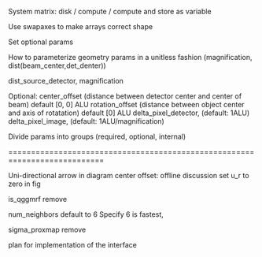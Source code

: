 System matrix: disk / compute / compute and store as variable

Use swapaxes to make arrays correct shape

Set optional params

How to parameterize geometry params in a unitless fashion
(magnification, dist(beam_center,det_denter))

dist_source_detector,
magnification

Optional:
center_offset (distance between detector center and center of beam) default [0, 0] ALU
rotation_offset (distance between object center and axis of rotatation) default [0] ALU
delta_pixel_detector, (default: 1ALU)
delta_pixel_image, (default: 1ALU/magnification)

Divide params into groups (required, optional, internal)

===========================================================================

Uni-directional arrow in diagram
center offset: offline discussion
set u_r to zero in fig

is_qggmrf remove

num_neighbors default to 6
Specify 6 is fastest, 

sigma_proxmap remove

plan for implementation of the interface